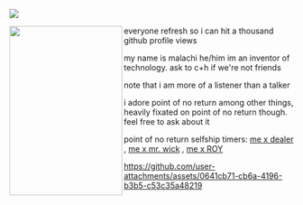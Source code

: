 ![](https://komarev.com/ghpvc/?username=Wakogma&color=d07a26)

<img align="left" width="200" height="300" src="https://i.postimg.cc/xCY2jpZS/Commando-Full-Art.png/100/100">  everyone refresh so i can hit a thousand github profile views </p>

my name is malachi he/him im an inventor of technology. ask to c+h if we're not friends

note that i am more of a listener than a talker

i adore point of no return among other things, heavily fixated on point of no return though. feel free to ask about it

point of no return selfship timers: [me x dealer](https://www.tickcounter.com/countup/464876/malachi-x-dealer-for) , [me x mr. wick](https://www.tickcounter.com/countup/464879/malachi-x-mr-wick-for) , [me x ROY](https://www.tickcounter.com/countup/464877/malachi-x-roy-for)



https://github.com/user-attachments/assets/0641cb71-cb6a-4196-b3b5-c53c35a48219

